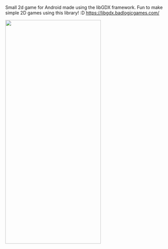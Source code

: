 

Small 2d game for Android made using the libGDX framework. Fun to make simple 2D games using this library! :D https://libgdx.badlogicgames.com/


<img src="helicopterWar.gif" width="300px" height="700px">

